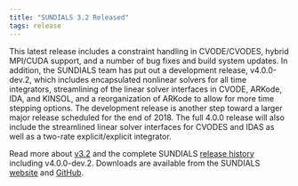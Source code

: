 ```yaml
---
title: "SUNDIALS 3.2 Released"
tags: release
---
```


This latest release includes a constraint handling in CVODE/CVODES, hybrid MPI/CUDA support, and a number of bug fixes and build system updates. In addition, the SUNDIALS team has put out a development release, v4.0.0-dev.2, which  includes encapsulated nonlinear solvers for all time integrators, streamlining of the linear solver interfaces in CVODE, ARKode, IDA, and KINSOL, and a reorganization of ARKode to allow for more time stepping options. The development release is another step toward a larger major release scheduled for the end of 2018. The full 4.0.0 release will also include the streamlined linear solver interfaces for CVODES and IDAS as well as a two-rate explicit/explicit integrator.  

Read more about [v3.2](https://computing.llnl.gov/projects/sundials/sundials-software) and the complete SUNDIALS [release history](https://computing.llnl.gov/projects/sundials/release-history) including v4.0.0-dev.2. Downloads are available from the SUNDIALS [website](https://computing.llnl.gov/projects/sundials) and [GitHub](https://github.com/LLNL/sundials).
